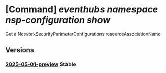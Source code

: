 # [Command] _eventhubs namespace nsp-configuration show_

Get a NetworkSecurityPerimeterConfigurations resourceAssociationName

## Versions

### [2025-05-01-preview](/Resources/mgmt-plane/L3N1YnNjcmlwdGlvbnMve30vcmVzb3VyY2Vncm91cHMve30vcHJvdmlkZXJzL21pY3Jvc29mdC5ldmVudGh1Yi9uYW1lc3BhY2VzL3t9L25ldHdvcmtzZWN1cml0eXBlcmltZXRlcmNvbmZpZ3VyYXRpb25zL3t9/2025-05-01-preview.xml) **Stable**

<!-- mgmt-plane /subscriptions/{}/resourcegroups/{}/providers/microsoft.eventhub/namespaces/{}/networksecurityperimeterconfigurations/{} 2025-05-01-preview -->
